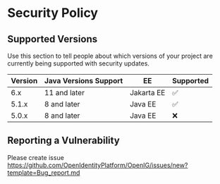 # Security Policy

## Supported Versions

Use this section to tell people about which versions of your project are
currently being supported with security updates.

| Version | Java Versions Support | EE         | Supported          |
|---------|-----------------------|------------|--------------------|
| 6.x     | 11 and later          | Jakarta EE | :white_check_mark: |
| 5.1.x   | 8 and later           | Java EE    | :white_check_mark: |
| 5.0.x   | 8 and later           | Java EE    | :x:                |

## Reporting a Vulnerability

Please create issue  https://github.com/OpenIdentityPlatform/OpenIG/issues/new?template=Bug_report.md
